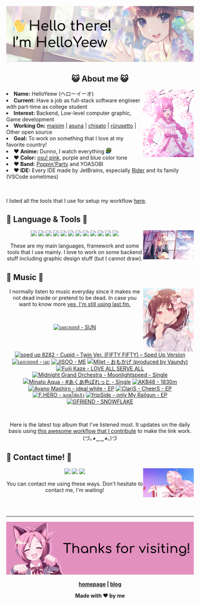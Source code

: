 <img src="welcome-banner.png" alt="Welcome!">

<h2 align="center">😺 About me 😺</h2> 
<img src="helloyeewchan.jpg" width="27%" align="right">
<li><b>Name:</b> HelloYeew (ヘローイーオ)</li>
<li><b>Current:</b> Have a job as full-stack software engineer with part-time as college student</li>
<li><b>Interest:</b> Backend, Low-level computer graphic, Game development</li>
<li><b>Working On:</b> <a href="https://github.com/HelloYeew/maisim">maisim</a> | <a href="https://github.com/HelloYeew/asuna">asuna</a> | <a href="https://github.com/HelloYeew/chisato">chisato</a> | <a href="https://github.com/Rurusetto/rurusetto">rūrusetto</a> | Other open source</li>
<li><b>Goal:</b> To work on something that I love at my favorite country!</li>
<li><b>❤️ Anime:</b> Dunno, I watch everything <img src="twitch-emoji/YEP.png" width="3%" vertical-align="middle"></li>
<li><b>❤️ Color:</b> <a href="https://www.color-hex.com/color-palette/104633">osu! pink</a>, purple and blue color tone</li>
<li><b>❤️ Band:</b> <a href="https://bandori.fandom.com/wiki/Poppin%27Party">Poppin'Party</a> and YOASOBI</li>
<li><b>❤️ IDE:</b> Every IDE made by JetBrains, especially <a href="https://www.jetbrains.com/rider/">Rider</a> and its family</li> (VSCode sometimes)
<br>
<br>
<br>

<p>I listed all the tools that I use for setup my workflow <a href="https://github.com/HelloYeew/workflow-setup">here</a>.</p>

## 📇 Language & Tools 📇

<img src="knowledge-pic.png" width="27%" align="right">
<p align="center"><img src="https://img.shields.io/badge/-python-3776AB.svg?&style=for-the-badge&logo=python&logoColor=white"/> <img src="https://img.shields.io/badge/-django-092E20.svg?&style=for-the-badge&logo=django&logoColor=white"/> <img src="https://img.shields.io/badge/-csharp-239120.svg?&style=for-the-badge&logo=csharp&logoColor=white"/> <img src="https://img.shields.io/badge/-javascript-F7DF1E.svg?&style=for-the-badge&logo=javascript&logoColor=black"/> <img src="https://img.shields.io/badge/java-007396.svg?&style=for-the-badge&logo=java&logoColor=white"/> <img src="https://img.shields.io/badge/-html5-E34F26.svg?&style=for-the-badge&logo=html5&logoColor=white"/> <img src="https://img.shields.io/badge/-css3-1572B6.svg?&style=for-the-badge&logo=css3&logoColor=white"/> <img src="https://img.shields.io/badge/-nginx-009639.svg?&style=for-the-badge&logo=nginx&logoColor=white"/> <img src="https://img.shields.io/badge/-digitalocean-0080FF.svg?&style=for-the-badge&logo=digitalocean&logoColor=white"/> <img src="https://img.shields.io/badge/-svelte-FF3E00.svg?&style=for-the-badge&logo=svelte&logoColor=white"/> <img src="https://img.shields.io/badge/-tailwind CSS-06B6D4.svg?&style=for-the-badge&logo=Tailwind CSS&logoColor=white"/> <img src="https://img.shields.io/badge/-OpenGL-5586A4.svg?&style=for-the-badge&logo=OpenGL&logoColor=white"/>

<p align="center">These are my main languages, framework and some tools that I use mainly. I love to work on some backend stuff including graphic design stuff (but I cannot draw).</p>

## 🎵 Music 🎵

<img src="music-pic.png" width="27%" align="right">

<p align="center">I normally listen to music everyday since it makes me not dead inside or pretend to be dead. In case you want to know more <a href="https://www.last.fm/user/HelloYeew">yes, I'm still using last.fm.</p>
  
<br>

<!-- lastfm -->
<p align="center"><a href="https://www.last.fm/music/%E0%B9%80%E0%B8%94%E0%B8%AD%E0%B8%B0%E0%B8%97%E0%B8%AD%E0%B8%A2%E0%B8%AA%E0%B9%8C/SUN"><img src="https://lastfm.freetls.fastly.net/i/u/64s/5629bafe5b23b0460f280da320b2cea6.jpg" title="เดอะทอยส์ - SUN"></a> <a href="https://www.last.fm/music/sped+up+8282/Cupid+%E2%80%93+Twin+Ver.+(FIFTY+FIFTY)+%E2%80%93+Sped+Up+Version"><img src="https://lastfm.freetls.fastly.net/i/u/64s/4ef74e3ac8cde829d46ee39f749bb0f6.jpg" title="sped up 8282 - Cupid – Twin Ver. (FIFTY FIFTY) – Sped Up Version"></a> <a href="https://www.last.fm/music/%E0%B9%80%E0%B8%94%E0%B8%AD%E0%B8%B0%E0%B8%97%E0%B8%AD%E0%B8%A2%E0%B8%AA%E0%B9%8C/%E0%B9%80%E0%B8%A1%E0%B8%B0"><img src="https://lastfm.freetls.fastly.net/i/u/64s/b82630e9276fb01cf2d65ffffc276414.jpg" title="เดอะทอยส์ - เมะ"></a> <a href="https://www.last.fm/music/JISOO/ME"><img src="https://lastfm.freetls.fastly.net/i/u/64s/64203b204e3b210f2cc15902ce687e6c.jpg" title="JISOO - ME"></a> <a href="https://www.last.fm/music/Milet/%E3%81%8A%E3%82%82%E3%81%8B%E3%81%92+(produced+by+Vaundy)"><img src="https://lastfm.freetls.fastly.net/i/u/64s/e8b4347b98428c2b62e67954b4d30d96.png" title="Milet - おもかげ (produced by Vaundy)"></a> <a href="https://www.last.fm/music/Fujii+Kaze/LOVE+ALL+SERVE+ALL"><img src="https://lastfm.freetls.fastly.net/i/u/64s/655bd5687606d09c451cca7780e2ac9b.jpg" title="Fujii Kaze - LOVE ALL SERVE ALL"></a> <a href="https://www.last.fm/music/Midnight+Grand+Orchestra/Moonlightspeed+-+Single"><img src="https://lastfm.freetls.fastly.net/i/u/64s/c1aa145addf6811b64bfca7dbf584382.jpg" title="Midnight Grand Orchestra - Moonlightspeed - Single"></a> <a href="https://www.last.fm/music/Minato+Aqua/%23%E3%81%82%E3%81%8F%E3%81%82%E8%89%B2%E3%81%B1%E3%82%8C%E3%81%A3%E3%81%A8+-+Single"><img src="https://lastfm.freetls.fastly.net/i/u/64s/9d099c2a7ea4d93a553cd4e36b4a29d7.png" title="Minato Aqua - #あくあ色ぱれっと - Single"></a> <a href="https://www.last.fm/music/AKB48/1830m"><img src="https://lastfm.freetls.fastly.net/i/u/64s/a9ee5de48bb43ffd33ba5659d506ab15.png" title="AKB48 - 1830m"></a> <a href="https://www.last.fm/music/Ayano+Mashiro/ideal+white+-+EP"><img src="https://lastfm.freetls.fastly.net/i/u/64s/0796d4dab79a49ab78aaa5e80d47ec47.jpg" title="Ayano Mashiro - ideal white - EP"></a> <a href="https://www.last.fm/music/ClariS/CheerS+-+EP"><img src="https://lastfm.freetls.fastly.net/i/u/64s/cc662fd790af2cc8e31c4f6b8c06fcc0.jpg" title="ClariS - CheerS - EP"></a> <a href="https://www.last.fm/music/F.HERO/%E0%B8%99%E0%B8%AD%E0%B8%99%E0%B9%84%E0%B8%94%E0%B9%89%E0%B9%81%E0%B8%A5%E0%B9%89%E0%B8%A7"><img src="https://lastfm.freetls.fastly.net/i/u/64s/14080ffe5584a42e15a837b654e8bcce.jpg" title="F.HERO - นอนได้แล้ว"></a> <a href="https://www.last.fm/music/fripSide/only+My+Railgun+-+EP"><img src="https://lastfm.freetls.fastly.net/i/u/64s/9db3c7a0c6974f2b884e3028c9e02672.jpg" title="fripSide - only My Railgun - EP"></a> <a href="https://www.last.fm/music/GFRIEND/SNOWFLAKE"><img src="https://lastfm.freetls.fastly.net/i/u/64s/9ffbce2da8e9de35c687e0f9caf3134b.jpg" title="GFRIEND - SNOWFLAKE"></a> </p>

<br>

<p align="center">Here is the latest top album that I've listened most. It updates on the daily basis using <a href="https://github.com/melipass/lastfm-to-markdown/">this awesome workflow that I contribute</a> to make the link work. (づ｡◕‿‿◕｡)づ</p>

## 📝 Contact time! 📝

<img src="contact-pic.png" width="27%" align="right">

<p align="center"><a href="https://twitter.com/nonggummud" target="_blank"><img src="https://img.shields.io/badge/-nonggummud-1DA1F2.svg?&style=for-the-badge&logo=Twitter&logoColor=white"/></a> <a href="https://www.linkedin.com/in/helloyeew" target="_blank"><img src="https://img.shields.io/badge/-helloyeew-0A66C2.svg?&style=for-the-badge&logo=linkedin&logoColor=white"/></a> <a href="https://peerlist.io/helloyeew"><img src="https://img.shields.io/badge/-peerlist-00AA45.svg?&style=for-the-badge"/></a></p>

<p align="center">You can contact me using these ways. Don't hesitate to contact me, I'm waiting!</p>
<br>
<br>

---

<img src="bye-banner.png" alt="Thanks for visiting!">

<p align="center"><b><a href="https://www.helloyeew.dev">homepage</a> | <b><a href="https://story.helloyeew.dev/">blog</a></p>

<p align="center">Made with ❤️ by me</p>

